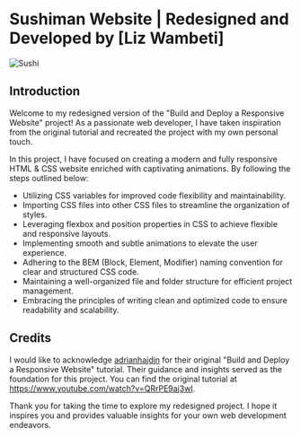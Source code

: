 # Sushiman Website | Redesigned and Developed by [Liz Wambeti]
![Sushi](https://i.ibb.co/dBxww2c/Sushi.png)

## Introduction
Welcome to my redesigned version of the "Build and Deploy a Responsive Website" project! As a passionate web developer, I have taken inspiration from the original tutorial and recreated the project with my own personal touch.

In this project, I have focused on creating a modern and fully responsive HTML & CSS website enriched with captivating animations. By following the steps outlined below:
 
- Utilizing CSS variables for improved code flexibility and maintainability.
- Importing CSS files into other CSS files to streamline the organization of styles.
- Leveraging flexbox and position properties in CSS to achieve flexible and responsive layouts.
- Implementing smooth and subtle animations to elevate the user experience.
- Adhering to the BEM (Block, Element, Modifier) naming convention for clear and structured CSS code.
- Maintaining a well-organized file and folder structure for efficient project management.
- Embracing the principles of writing clean and optimized code to ensure readability and scalability.

## Credits
I would like to acknowledge [adrianhajdin](https://github.com/adrianhajdin/project_html_css_website) for their original "Build and Deploy a Responsive Website" tutorial. Their guidance and insights served as the foundation for this project. You can find the original tutorial at https://www.youtube.com/watch?v=QRrPE9aj3wI.

Thank you for taking the time to explore my redesigned project. I hope it inspires you and provides valuable insights for your own web development endeavors.